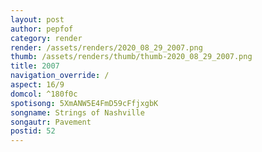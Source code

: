```yaml
---
layout: post
author: pepfof
category: render
render: /assets/renders/2020_08_29_2007.png
thumb: /assets/renders/thumb/thumb-2020_08_29_2007.png
title: 2007
navigation_override: /
aspect: 16/9
domcol: ^180f0c
spotisong: 5XmANW5E4FmD59cFfjxgbK
songname: Strings of Nashville
songautr: Pavement
postid: 52
---
```


<!--USER BEGIN 1-->

<!--USER END 1-->

<!--more-->
<!--USER BEGIN 2-->

<!--USER END 2-->

